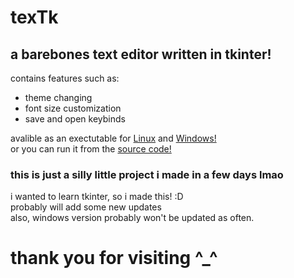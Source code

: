 # texTk
**a barebones text editor written in tkinter!**
---
contains features such as:
- theme changing
- font size customization
- save and open keybinds

avalible as an exectutable for [Linux](executables/linux) and [Windows!](execuatbles/windows)\
or you can run it from the [source code!](texTk.py)

### this is just a silly little project i made in a few days lmao
i wanted to learn tkinter, so i made this! :D\
probably will add some new updates\
also, windows version probably won't be updated as often.
# thank you for visiting ^_^
